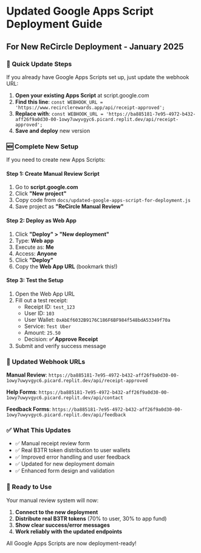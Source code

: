 # Updated Google Apps Script Deployment Guide
## For New ReCircle Deployment - January 2025

### 🎯 Quick Update Steps

If you already have Google Apps Scripts set up, just update the webhook URL:

1. **Open your existing Apps Script** at script.google.com
2. **Find this line**: `const WEBHOOK_URL = 'https://www.recirclerewards.app/api/receipt-approved';`
3. **Replace with**: `const WEBHOOK_URL = 'https://ba885181-7e95-4972-b432-aff26f9a0d30-00-1owy7uwyvgyc6.picard.replit.dev/api/receipt-approved';`
4. **Save and deploy** new version

### 🆕 Complete New Setup

If you need to create new Apps Scripts:

#### Step 1: Create Manual Review Script
1. Go to **script.google.com**
2. Click **"New project"**
3. Copy code from `docs/updated-google-apps-script-for-deployment.js`
4. Save project as **"ReCircle Manual Review"**

#### Step 2: Deploy as Web App
1. Click **"Deploy" > "New deployment"**
2. Type: **Web app**
3. Execute as: **Me**
4. Access: **Anyone**
5. Click **"Deploy"**
6. Copy the **Web App URL** (bookmark this!)

#### Step 3: Test the Setup
1. Open the Web App URL
2. Fill out a test receipt:
   - Receipt ID: `test_123`
   - User ID: `103`
   - User Wallet: `0xAbEf6032B9176C186F6BF984f548bdA53349f70a`
   - Service: `Test Uber`
   - Amount: `25.50`
   - Decision: **✅ Approve Receipt**
3. Submit and verify success message

### 🔧 Updated Webhook URLs

**Manual Review**: `https://ba885181-7e95-4972-b432-aff26f9a0d30-00-1owy7uwyvgyc6.picard.replit.dev/api/receipt-approved`

**Help Forms**: `https://ba885181-7e95-4972-b432-aff26f9a0d30-00-1owy7uwyvgyc6.picard.replit.dev/api/contact`

**Feedback Forms**: `https://ba885181-7e95-4972-b432-aff26f9a0d30-00-1owy7uwyvgyc6.picard.replit.dev/api/feedback`

### ✅ What This Updates

- ✅ Manual receipt review form
- ✅ Real B3TR token distribution to user wallets
- ✅ Improved error handling and user feedback
- ✅ Updated for new deployment domain
- ✅ Enhanced form design and validation

### 🚀 Ready to Use

Your manual review system will now:
1. **Connect to the new deployment**
2. **Distribute real B3TR tokens** (70% to user, 30% to app fund)
3. **Show clear success/error messages**
4. **Work reliably with the updated endpoints**

All Google Apps Scripts are now deployment-ready!